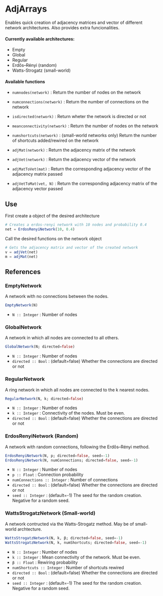 AdjArrays
=========

Enables quick creation of adjacency matrices and vector of different
network architectures.
Also provides extra funcionalities.

#### Currently available architectures:
- Empty
- Global
- Regular
- Erdős–Rényi (random)
- Watts-Strogatz (small-world)

#### Available functions
- `numnodes(network)` : Return the number of nodes on the network
- `numconnections(network)` : Return the number of connections on the network
- `isdirected(network)` : Return wheter the network is directed or not
- `meanconnectivity(network)` : Return the number of nodes on the network
- `numshortcuts(network)` : (small-world networks only) Return the number of shortcuts added/rewired on the network

- `adjMat(network)` : Return the adjacency matrix of the network
- `adjVet(network)` : Return the adjacency vector of the network
- `adjMatToVet(mat)` : Return the corresponding adjacency vector of the adjacency matrix passed
- `adjVetToMat(vet, N)` : Return the corresponding adjacency matrix of the adjacency vector passed

## Use

First create a object of the desired architecture

``` julia
# Creates a erdos-renyi network with 10 nodes and probability 0.4
net = ErdosRenyiNetwork(10, 0.4)
```

Call the desired functions on the network object

``` julia
# Gets the adjacency matrix and vector of the created network
v = adjVet(net)
m = adjMat(net)
```


## References

### EmptyNetwork
A network with no connections between the nodes.

```julia
EmptyNetwork(N)
```
- `N :: Integer` : Number of nodes

### GlobalNetwork
A network in which all nodes are connected to all others.

```julia
GlobalNetwork(N; directed=false)
```
- `N :: Integer` : Number of nodes
- `directed :: Bool` : (default=false) Whether the connections are directed or not

### RegularNetwork
A ring network in which all nodes are connected to the k nearest nodes.

```julia
RegularNetwork(N, k; directed=false)
```
- `N :: Integer` : Number of nodes
- `k :: Integer` : Connectivity of the nodes. Must be even.
- `directed :: Bool` : (default=false) Whether the connections are directed or not

### ErdosRenyiNetwork (Random)
A network with random connections, following the Erdős–Rényi method.

```julia
ErdosRenyiNetwork(N, p; directed=false, seed=-1)
ErdosRenyiNetwork(N, numConnections; directed=false, seed=-1)
```
- `N :: Integer` : Number of nodes
- `p :: Float`   : Connection probability
- `numConnections :: Integer` : Number of connections
- `directed :: Bool` : (default=false) Whether the connections are directed or not
- `seed :: Integer` : (default=-1) The seed for the random creation. Negative for a random seed.

### WattsStrogatzNetwork (Small-world)
A network contructed via the Watts-Strogatz method. May be of small-world archtecture.

```julia
WattsStrogatzNetwork(N, k, β; directed=false, seed=-1)
WattsStrogatzNetwork(N, k, numShortcuts; directed=false, seed=-1)
```
- `N :: Integer` : Number of nodes
- `k :: Integer` : Mean connectivity of the network. Must be even.
- `β :: Float`   : Rewiring probability
- `numShortcuts :: Integer` : Number of shortcuts rewired
- `directed :: Bool` : (default=false) Whether the connections are directed or not
- `seed :: Integer` : (default=-1) The seed for the random creation. Negative for a random seed.

